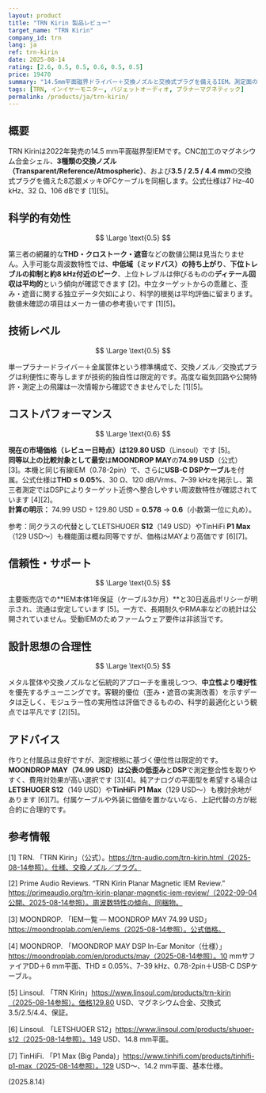 ```yaml
---
layout: product
title: "TRN Kirin 製品レビュー"
target_name: "TRN Kirin"
company_id: trn
lang: ja
ref: trn-kirin
date: 2025-08-14
rating: [2.6, 0.5, 0.5, 0.6, 0.5, 0.5]
price: 19470
summary: "14.5mm平面磁界ドライバー＋交換ノズルと交換式プラグを備えるIEM。測定面の裏付けは平均的で、より安価かつ実測に基づく優位な代替が存在します"
tags: [TRN, インイヤーモニター, バジェットオーディオ, プラナーマグネティック]
permalink: /products/ja/trn-kirin/
---
```

## 概要

TRN Kirinは2022年発売の14.5 mm平面磁界型IEMです。CNC加工のマグネシウム合金シェル、**3種類の交換ノズル（Transparent/Reference/Atmospheric）**、および**3.5 / 2.5 / 4.4 mm**の交換式プラグを備えた8芯銀メッキOFCケーブルを同梱します。公式仕様は7 Hz–40 kHz、32 Ω、106 dBです [1][5]。

## 科学的有効性

$$ \Large \text{0.5} $$

第三者の網羅的な**THD・クロストーク・遮音**などの数値公開は見当たりません。入手可能な周波数特性では、**中低域（ミッドバス）の持ち上がり**、**下位トレブルの抑制と約8 kHz付近のピーク**、上位トレブルは伸びるものの**ディテール回収は平均的**という傾向が確認できます [2]。中立ターゲットからの乖離と、歪み・遮音に関する独立データ欠如により、科学的根拠は平均評価に留まります。数値未確認の項目はメーカー値の参考扱いです [1][5]。

## 技術レベル

$$ \Large \text{0.5} $$

単一プラナードライバー＋金属筐体という標準構成で、交換ノズル／交換式プラグは利便性に寄与しますが技術的独自性は限定的です。高度な磁気回路や公開特許・測定上の飛躍は一次情報から確認できませんでした [1][5]。

## コストパフォーマンス

$$ \Large \text{0.6} $$

**現在の市場価格（レビュー日時点）**は**129.80 USD**（Linsoul）です [5]。  
**同等以上の比較対象として最安**は**MOONDROP MAY**の**74.99 USD**（公式）[3]。本機と同じ有線IEM（0.78-2pin）で、さらに**USB-C DSPケーブル**を付属。公式仕様は**THD ≤ 0.05%**、30 Ω、120 dB/Vrms、7–39 kHzを掲示し、第三者測定ではDSPによりターゲット近傍へ整合しやすい周波数特性が確認されています [4][2]。  
**計算の明示：** 74.99 USD ÷ 129.80 USD = **0.578** → **0.6**（小数第一位に丸め）。

参考：同クラスの代替としてLETSHUOER **S12**（149 USD）やTinHiFi **P1 Max**（129 USD〜）も機能面は概ね同等ですが、価格はMAYより高価です [6][7]。

## 信頼性・サポート

$$ \Large \text{0.5} $$

主要販売店での**IEM本体1年保証（ケーブル3か月）**と30日返品ポリシーが明示され、流通は安定しています [5]。一方で、長期耐久やRMA率などの統計は公開されていません。受動IEMのためファームウェア要件は非該当です。

## 設計思想の合理性

$$ \Large \text{0.5} $$

メタル筐体や交換ノズルなど伝統的アプローチを重視しつつ、**中立性より嗜好性**を優先するチューニングです。客観的優位（歪み・遮音の実測改善）を示すデータは乏しく、モジュラー性の実用性は評価できるものの、科学的最適化という観点では平凡です [2][5]。

## アドバイス

作りと付属品は良好ですが、測定根拠に基づく優位性は限定的です。**MOONDROP MAY（74.99 USD）**は公表の**低歪み**と**DSP**で測定整合性を取りやすく、費用対効果が高い選択です [3][4]。純アナログの平面型を希望する場合は**LETSHUOER S12**（149 USD）や**TinHiFi P1 Max**（129 USD〜）も検討余地があります [6][7]。付属ケーブルや外装に価値を置かないなら、上記代替の方が総合的に合理的です。

## 参考情報

[1] TRN. 「TRN Kirin」（公式）。https://trn-audio.com/trn-kirin.html（2025-08-14参照）。仕様、交換ノズル／プラグ。

[2] Prime Audio Reviews. “TRN Kirin Planar Magnetic IEM Review.” https://primeaudio.org/trn-kirin-planar-magnetic-iem-review/（2022-09-04公開、2025-08-14参照）。周波数特性の傾向、同梱物。

[3] MOONDROP. 「IEM一覧 — MOONDROP MAY 74.99 USD」https://moondroplab.com/en/iems（2025-08-14参照）。公式価格。

[4] MOONDROP. 「MOONDROP MAY DSP In-Ear Monitor（仕様）」https://moondroplab.com/en/products/may（2025-08-14参照）。10 mmサファイアDD＋6 mm平面、THD ≤ 0.05%、7–39 kHz、0.78-2pin＋USB-C DSPケーブル。

[5] Linsoul. 「TRN Kirin」https://www.linsoul.com/products/trn-kirin（2025-08-14参照）。価格129.80 USD、マグネシウム合金、交換式3.5/2.5/4.4、保証。

[6] Linsoul. 「LETSHUOER S12」https://www.linsoul.com/products/shuoer-s12（2025-08-14参照）。149 USD、14.8 mm平面。

[7] TinHiFi. 「P1 Max (Big Panda)」https://www.tinhifi.com/products/tinhifi-p1-max（2025-08-14参照）。129 USD〜、14.2 mm平面、基本仕様。

(2025.8.14)

